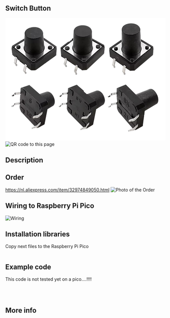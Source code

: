 ## Switch Button
<img src="Switch Button_Photo.jpg" alt="Photo of the component">
<img src="Switch Button_QR_code.jpg" alt="QR code to this page" width="80" height="80">

## Description




## Order
<a href="https://nl.aliexpress.com/item/32974849050.html">https://nl.aliexpress.com/item/32974849050.html</a>
<img src="Switch Button_Order.jpg" alt="Photo of the Order">

## Wiring to Raspberry Pi Pico
<img src="Switch Button_Wiring.jpg" alt="Wiring" >

## Installation libraries
Copy next files to the Raspberry Pi Pico

```bash

```

## Example code

This code is not tested yet on a pico....!!!!
```python




```

## More info




